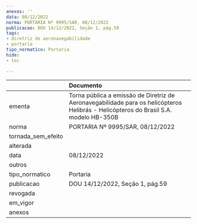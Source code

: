 ```yaml
---
anexos: ''
data: 08/12/2022
norma: PORTARIA Nº 9995/SAR, 08/12/2022
publicacao: DOU 14/12/2022, Seção 1, pág.59
tags:
- diretriz de aeronavegabilidade
- portaria
tipo_normatico: Portaria
hide: 
- toc 
 
---
```


|                    | Documento                                                                                                                            |
|:-------------------|:-------------------------------------------------------------------------------------------------------------------------------------|
| ementa             | Torna pública a emissão de Diretriz de Aeronavegabilidade para os helicópteros Helibrás - Helicópteros do Brasil S.A. modelo HB-350B |
| norma              | PORTARIA Nº 9995/SAR, 08/12/2022                                                                                                     |
| tornada_sem_efeito |                                                                                                                                      |
| alterada           |                                                                                                                                      |
| data               | 08/12/2022                                                                                                                           |
| outros             |                                                                                                                                      |
| tipo_normatico     | Portaria                                                                                                                             |
| publicacao         | DOU 14/12/2022, Seção 1, pág.59                                                                                                      |
| revogada           |                                                                                                                                      |
| em_vigor           |                                                                                                                                      |
| anexos             |                                                                                                                                      |